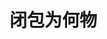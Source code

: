 <!--
 * @Author: mrzou
 * @Date: 2021-08-17 16:52:38
 * @LastEditors: mrzou
 * @LastEditTime: 2021-08-17 16:52:39
 * @Description: file content
-->

# 闭包为何物
